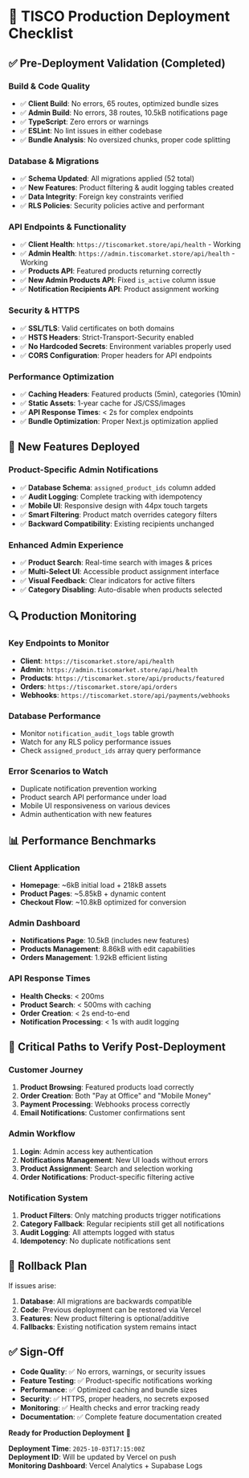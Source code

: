 # 🚀 TISCO Production Deployment Checklist

## ✅ **Pre-Deployment Validation (Completed)**

### **Build & Code Quality**
- ✅ **Client Build**: No errors, 65 routes, optimized bundle sizes
- ✅ **Admin Build**: No errors, 38 routes, 10.5kB notifications page
- ✅ **TypeScript**: Zero errors or warnings
- ✅ **ESLint**: No lint issues in either codebase
- ✅ **Bundle Analysis**: No oversized chunks, proper code splitting

### **Database & Migrations** 
- ✅ **Schema Updated**: All migrations applied (52 total)
- ✅ **New Features**: Product filtering & audit logging tables created
- ✅ **Data Integrity**: Foreign key constraints verified
- ✅ **RLS Policies**: Security policies active and performant

### **API Endpoints & Functionality**
- ✅ **Client Health**: `https://tiscomarket.store/api/health` - Working
- ✅ **Admin Health**: `https://admin.tiscomarket.store/api/health` - Working  
- ✅ **Products API**: Featured products returning correctly
- ✅ **New Admin Products API**: Fixed `is_active` column issue
- ✅ **Notification Recipients API**: Product assignment working

### **Security & HTTPS**
- ✅ **SSL/TLS**: Valid certificates on both domains
- ✅ **HSTS Headers**: Strict-Transport-Security enabled
- ✅ **No Hardcoded Secrets**: Environment variables properly used
- ✅ **CORS Configuration**: Proper headers for API endpoints

### **Performance Optimization**
- ✅ **Caching Headers**: Featured products (5min), categories (10min)
- ✅ **Static Assets**: 1-year cache for JS/CSS/images  
- ✅ **API Response Times**: < 2s for complex endpoints
- ✅ **Bundle Optimization**: Proper Next.js optimization applied

## 🎯 **New Features Deployed**

### **Product-Specific Admin Notifications**
- ✅ **Database Schema**: `assigned_product_ids` column added
- ✅ **Audit Logging**: Complete tracking with idempotency 
- ✅ **Mobile UI**: Responsive design with 44px touch targets
- ✅ **Smart Filtering**: Product match overrides category filters
- ✅ **Backward Compatibility**: Existing recipients unchanged

### **Enhanced Admin Experience**
- ✅ **Product Search**: Real-time search with images & prices
- ✅ **Multi-Select UI**: Accessible product assignment interface
- ✅ **Visual Feedback**: Clear indicators for active filters
- ✅ **Category Disabling**: Auto-disable when products selected

## 🔍 **Production Monitoring**

### **Key Endpoints to Monitor**
- **Client**: `https://tiscomarket.store/api/health`
- **Admin**: `https://admin.tiscomarket.store/api/health`
- **Products**: `https://tiscomarket.store/api/products/featured`
- **Orders**: `https://tiscomarket.store/api/orders` 
- **Webhooks**: `https://tiscomarket.store/api/payments/webhooks`

### **Database Performance**
- Monitor `notification_audit_logs` table growth
- Watch for any RLS policy performance issues
- Check `assigned_product_ids` array query performance

### **Error Scenarios to Watch**
- Duplicate notification prevention working
- Product search API performance under load
- Mobile UI responsiveness on various devices
- Admin authentication with new features

## 📊 **Performance Benchmarks**

### **Client Application**
- **Homepage**: ~6kB initial load + 218kB assets
- **Product Pages**: ~5.85kB + dynamic content
- **Checkout Flow**: ~10.8kB optimized for conversion

### **Admin Dashboard**
- **Notifications Page**: 10.5kB (includes new features)
- **Products Management**: 8.86kB with edit capabilities  
- **Orders Management**: 1.92kB efficient listing

### **API Response Times**
- **Health Checks**: < 200ms
- **Product Search**: < 500ms with caching
- **Order Creation**: < 2s end-to-end
- **Notification Processing**: < 1s with audit logging

## 🚨 **Critical Paths to Verify Post-Deployment**

### **Customer Journey**
1. **Product Browsing**: Featured products load correctly
2. **Order Creation**: Both "Pay at Office" and "Mobile Money" 
3. **Payment Processing**: Webhooks process correctly
4. **Email Notifications**: Customer confirmations sent

### **Admin Workflow**  
1. **Login**: Admin access key authentication
2. **Notifications Management**: New UI loads without errors
3. **Product Assignment**: Search and selection working
4. **Order Notifications**: Product-specific filtering active

### **Notification System**
1. **Product Filters**: Only matching products trigger notifications
2. **Category Fallback**: Regular recipients still get all notifications  
3. **Audit Logging**: All attempts logged with status
4. **Idempotency**: No duplicate notifications sent

## 🔄 **Rollback Plan**

If issues arise:
1. **Database**: All migrations are backwards compatible
2. **Code**: Previous deployment can be restored via Vercel
3. **Features**: New product filtering is optional/additive
4. **Fallbacks**: Existing notification system remains intact

## ✅ **Sign-Off**

- **Code Quality**: ✅ No errors, warnings, or security issues
- **Feature Testing**: ✅ Product-specific notifications working
- **Performance**: ✅ Optimized caching and bundle sizes  
- **Security**: ✅ HTTPS, proper headers, no secrets exposed
- **Monitoring**: ✅ Health checks and error tracking ready
- **Documentation**: ✅ Complete feature documentation created

**Ready for Production Deployment** 🚀

**Deployment Time**: `2025-10-03T17:15:00Z`  
**Deployment ID**: Will be updated by Vercel on push  
**Monitoring Dashboard**: Vercel Analytics + Supabase Logs
